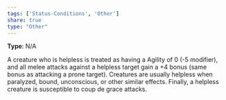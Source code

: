 ```yaml
---
tags: ['Status-Conditions', 'Other']
share: true
type: "Other"
---
```

**Type**: N/A

A creature who is helpless is treated as having a Agility of 0 (-5 modifier), and all melee attacks against a helpless target gain a +4 bonus (same bonus as attacking a prone target). Creatures are usually helpless when paralyzed, bound, unconscious, or other similar effects. Finally, a helpless creature is susceptible to coup de grace attacks.